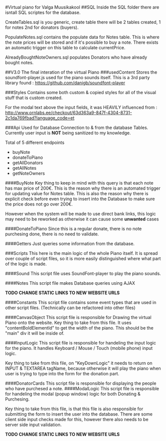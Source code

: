 #Virtual piano for Valga Muusikakool
##SQL
Inside the SQL folder there are isntall SQL scriptes for the database.

CreateTables.sql is you generic, create table there will be 2 tables created, 1 for notes 2nd for donators (buyers).

PopulateNotes.sql contains the populate data for Notes table. This is where the note prices will be stored and if it's possible to buy a note. There exists an automatic trigger on this table to calculate currentPrice.

AlreadyBoughtNoteOwners.sql populates Donators who have already bought notes.

##V3.0
The final interation of the virtual Piano
###usedContent
Stores the soundfont-player.js used for the piano sounds itself. This is a 3rd party library found : https://github.com/danigb/soundfont-player

###Styles
Contains some both custom & copied styles for all of the visual stuff that is custom created.

For the modal text above the input fields, it was HEAVILY influenced from : http://www.ornlabs.ee/checkout/63d363a9-847f-4304-8731-2c1da769fbad?language_code=et

###Api
Used for Database Connection to & from the database Tables. Currently user input is **NOT** being sanitized to my knowledge.

Total of 5 different endpoints
 * buyNote
 * donateToPiano
 * getAllDonators
 * getAllNotes
 * getNoteOwners
 
####BuyNote
Key thing to keep in mind with this query is that each note has max price of 200€. This is the reason why there is an automated trigger for updating value for Notes table. This is also the reason why there is explicit check before even trying to insert into the Database to make sure the price does not go over 200€.

However when the system will be made to use direct bank links, this logic may need to be reworked as otherwise it can cause some **unwanted** cases

####DonateToPiano
Since this is a regular donate, there is no note purchesing done, there is no need to validate.

####Getters
Just queries some information from the database.

###Scripts
This here is the main logic of the whole Piano itself. It is spread over couple of script files, so it is more easily distinguished where what part of the logic is made.

####Sound
This script file uses SoundFont-player to play the piano sounds.

####Notes
This script file makes Database queries using AJAX

**TODO CHANGE STATIC LINKS TO NEW WEBSITE URLS**

####Constants
This script file contains some event types that are used in other script files. (Technically can be refactored into other files)

####CanvasObject
This script file is responsible for Drawing the virtual Piano onto the website. Key thing to take from this file. It uses "contentBoldElementId" to get the width of the piano. This should be the "main" div it will be inside of.

####InputLogic
This script file is responsible for handeling the input logic for the piano. It handles Keyboard / Mouse / Touch (mobile phone) input logic. 

Key thing to take from this file, on "KeyDownLogic" it needs to return on INPUT & TEXTAREA tagName, because otherwise it will play the piano when user is trying to type into the form for the donation part.

####DonatorCards
This script file is responsible for displaying the people who have purchesed a note.
####ModalLogic
This script file is responsible for handeling the modal (popup window) logic for both Donating & Purchesing. 

Key thing to take from this file, is that this file is also responsible for submitting the form to insert the user into the database. There are some client side input checks made for this, however there also needs to be server side input validation.

**TODO CHANGE STATIC LINKS TO NEW WEBSITE URLS**